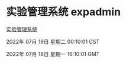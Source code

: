 # 实验管理系统 expadmin
[实验管理系统](http://219.139.198.62:56808/expadmin-782313d2-e1b1-4ea7-932e-3a55e6a1a4d0/)

2022年 07月 19日 星期二 00:10:01 CST

2022年 07月 18日 星期一 16:10:01 GMT
